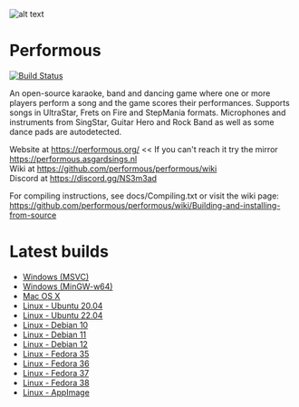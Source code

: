 ![alt text](https://performous.org/imgs/title.png "Performous")

# Performous

[![Build Status](https://github.com/performous/performous/actions/workflows/build_and_release.yml/badge.svg?branch=master)](https://github.com/performous/performous/actions?query=branch%3Amaster+workflow%3A%22Build+and+Release+Performous%22+is%3Asuccess)

An open-source karaoke, band and dancing game where one or more players perform a song and the game scores their performances. Supports songs in UltraStar, Frets on Fire and StepMania formats. Microphones and instruments from SingStar, Guitar Hero and Rock Band as well as some dance pads are autodetected.

Website at https://performous.org/ << If you can't reach it try the mirror https://performous.asgardsings.nl  
Wiki at https://github.com/performous/performous/wiki  
Discord at https://discord.gg/NS3m3ad

For compiling instructions, see docs/Compiling.txt or visit the wiki page: https://github.com/performous/performous/wiki/Building-and-installing-from-source

# Latest builds

- [Windows (MSVC)](https://nightly.link/performous/performous/workflows/build_and_release/master/Performous-latest-msvc.exe.zip)
- [Windows (MinGW-w64)](https://nightly.link/performous/performous/workflows/build_and_release/master/Performous-latest-mingw-w64.exe.zip)
- [Mac OS X](https://nightly.link/performous/performous/workflows/build_and_release/master/Performous-latest.dmg.zip)
- [Linux - Ubuntu 20.04](https://nightly.link/performous/performous/workflows/build_and_release/master/Performous-latest-ubuntu_20.04.deb.zip)
- [Linux - Ubuntu 22.04](https://nightly.link/performous/performous/workflows/build_and_release/master/Performous-latest-ubuntu_22.04.deb.zip)
- [Linux - Debian 10](https://nightly.link/performous/performous/workflows/build_and_release/master/Performous-latest-debian_10.deb.zip)
- [Linux - Debian 11](https://nightly.link/performous/performous/workflows/build_and_release/master/Performous-latest-debian_11.deb.zip)
- [Linux - Debian 12](https://nightly.link/performous/performous/workflows/build_and_release/master/Performous-latest-debian_12.deb.zip)
- [Linux - Fedora 35](https://nightly.link/performous/performous/workflows/build_and_release/master/Performous-latest-fedora_35.rpm.zip)
- [Linux - Fedora 36](https://nightly.link/performous/performous/workflows/build_and_release/master/Performous-latest-fedora_36.rpm.zip)
- [Linux - Fedora 37](https://nightly.link/performous/performous/workflows/build_and_release/master/Performous-latest-fedora_37.rpm.zip)
- [Linux - Fedora 38](https://nightly.link/performous/performous/workflows/build_and_release/master/Performous-latest-fedora_38.rpm.zip)
- [Linux - AppImage](https://nightly.link/performous/performous/workflows/build_and_release/master/Performous-latest.AppImage.zip)
